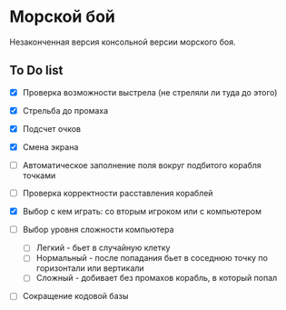 # Морской бой
Незаконченная версия консольной версии морского боя.


## To Do list
- [X] Проверка возможности выстрела (не стреляли ли туда до этого)
- [X] Стрельба до промаха
- [X] Подсчет очков 
- [X] Смена экрана
- [ ] Автоматическое заполнение поля вокруг подбитого корабля точками
- [ ] Проверка корректности расставления кораблей
- [X] Выбор с кем играть: со вторым игроком или с компьютером
- [ ] Выбор уровня сложности компьютера
   - [ ] Легкий - бьет в случайную клетку
   - [ ] Нормальный - после попадания бьет в соседнюю точку по горизонтали или вертикали
   - [ ] Сложный - добивает без промахов корабль, в который попал
- [ ] Сокращение кодовой базы

